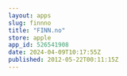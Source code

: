 ```yaml
---
layout: apps
slug: finnno
title: "FINN.no"
store: apple
app_id: 526541908
date: 2024-04-09T10:17:55Z
published: 2012-05-22T00:11:15Z
---
```

